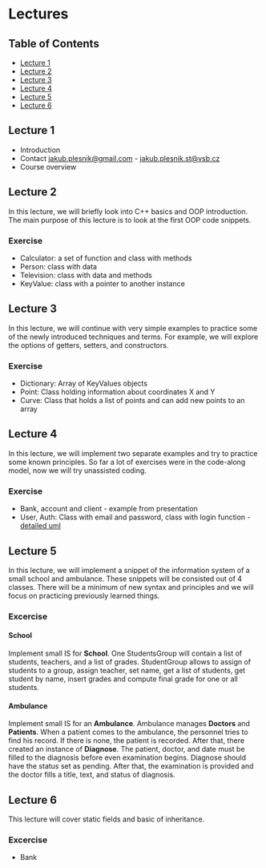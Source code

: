 # Lectures

## Table of Contents

- [Lecture 1](#lecture-1)
- [Lecture 2](#lecture-2)
- [Lecture 3](#lecture-3)
- [Lecture 4](#lecture-4)
- [Lecture 5](#lecture-5)
- [Lecture 6](#lecture-6)


## Lecture 1
- Introduction
- Contact jakub.plesnik@gmail.com - jakub.plesnik.st@vsb.cz
- Course overview

## Lecture 2 
In this lecture, we will briefly look into C++ basics and OOP introduction.
The main purpose of this lecture is to look at the first OOP code snippets.

### Exercise
* Calculator: a set of function and class with methods
* Person: class with data
* Television: class with data and methods
* KeyValue: class with a pointer to another instance

## Lecture 3
In this lecture, we will continue with very simple examples to practice some of the newly introduced techniques and terms. For example, we will explore the options of getters, setters, and constructors.

### Exercise
* Dictionary: Array of KeyValues objects
* Point: Class holding information about coordinates X and Y
* Curve: Class that holds a list of points and can add new points to an array

## Lecture 4

In this lecture, we will implement two separate examples and try to practice some known principles. 
So far a lot of exercises were in the code-along model, now we will try unassisted coding.

### Exercise
* Bank, account and client - example from presentation
* User, Auth: Class with email and password, class with login function - [detailed uml](UserAuth.png)

## Lecture 5
In this lecture, we will implement a snippet of the information system of a small school and ambulance. These snippets will be consisted out of 4 classes. There will be a minimum of new syntax and principles and we will focus on practicing previously learned things.

### Excercise
#### School
Implement small IS for **School**. One StudentsGroup will contain a list of students, teachers, and a list of grades. StudentGroup allows to assign of students to a group, assign teacher, set name, get a list of students, get student by name, insert grades and compute final grade for one or all students.

#### Ambulance
Implement small IS for an **Ambulance**. Ambulance manages **Doctors** and **Patients**. When a patient comes to the ambulance, the personnel tries to find his record. If there is none, the patient is recorded. After that, there created an instance of **Diagnose**. The patient, doctor, and date must be filled to the diagnosis before even examination begins. Diagnose should have the status set as pending. After that, the examination is provided and the doctor fills a title, text, and status of diagnosis.

## Lecture 6
This lecture will cover static fields and basic of inheritance. 

### Excercise
* Bank
